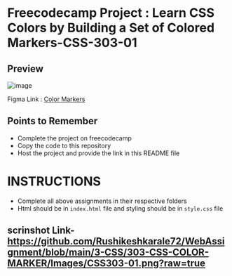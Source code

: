 # Freecodecamp Project : Learn CSS Colors by Building a Set of Colored Markers-CSS-303-01

## Preview

![image](./Images/Screenshot%202022-09-21%20at%204.46.14%20PM.png)

Figma Link : [Color Markers](https://www.freecodecamp.org/learn/2022/responsive-web-design/learn-css-colors-by-building-a-set-of-colored-markers/step-1)

## Points to Remember

- Complete the project on freecodecamp
- Copy the code to this repository
- Host the project and provide the link in this README file

# INSTRUCTIONS

- Complete all above assignments in their respective folders
- Html should be in `index.html` file and styling should be in `style.css` file

## scrinshot Link- https://github.com/Rushikeshkarale72/WebAssignment/blob/main/3-CSS/303-CSS-COLOR-MARKER/Images/CSS303-01.png?raw=true
